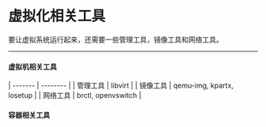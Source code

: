 # 虚拟化相关工具

要让虚拟系统运行起来，还需要一些管理工具，镜像工具和网络工具。

--------------------

#### 虚拟机相关工具

| -------  | -------- |
| 管理工具 | libvirt  |
| 镜像工具 | qemu-img, kpartx, losetup |
| 网络工具 | brctl, openvswitch |

#### 容器相关工具


